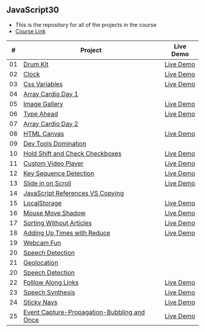 ## JavaScript30
- This is the repository for all of the projects in the course
- [Course Link](https://javascript30.com/)

|  #  | Project | Live Demo |
| --- | ------- | --------- |
| 01  | [Drum Kit](https://github.com/gokseloz/JavaScript30/tree/master/01%20-%20Drum%20Kit)  | [Live Demo](https://gokseloz.github.io/JavaScript30/01%20-%20Drum%20Kit/)|
| 02  | [Clock](https://github.com/gokseloz/JavaScript30/tree/master/02%20-%20JS%20and%20CSS%20Clock)  | [Live Demo](https://js-css-clock-gokseloz.vercel.app/) |
| 03  | [Css Variables](https://github.com/gokseloz/JavaScript30/tree/master/03-%20CSS%20Variables)  | [Live Demo](https://css-var-js-gokseloz.vercel.app/) |
| 04  | [Array Cardio Day 1](https://github.com/gokseloz/JavaScript30/tree/master/04%20-%20Array%20Cardio%20Day%201)
| 05  | [Image Gallery](https://github.com/gokseloz/JavaScript30/tree/master/03-%20CSS%20Variables) | [Live Demo](https://image-gallery-kdzyi1h3a-gokseloz.vercel.app/) |
| 06  | [Type Ahead](https://github.com/gokseloz/JavaScript30/tree/master/06%20-%20Type%20Ahead) | [Live Demo](https://gokseloz.github.io/JavaScript30/06%20-%20Type%20Ahead/) |
| 07  | [Array Cardio Day 2](https://github.com/gokseloz/JavaScript30/tree/master/07%20-%20Array%20Cardio%20Day%202)
| 08  | [HTML Canvas](https://github.com/gokseloz/JavaScript30/tree/master/08%20-%20HTML5%20Canvas) |[Live Demo](https://gokseloz.github.io/JavaScript30/08%20-%20HTML5%20Canvas/)| 
| 09  | [Dev Tools Domination](https://github.com/gokseloz/JavaScript30/tree/master/09%20-%20Dev%20Tools%20Domination)
| 10  | [Hold Shift and Check Checkboxes](https://github.com/gokseloz/JavaScript30/tree/master/10%20-%20Hold%20Shift%20and%20Check%20Checkboxes%20Add%20main%20page) | [Live Demo](https://gokseloz.github.io/JavaScript30/10%20-%20Hold%20Shift%20and%20Check%20Checkboxes%20Add%20main%20page/) |
| 11  | [Custom Video Player](https://github.com/gokseloz/JavaScript30/tree/master/11%20-%20Custom%20Video%20Player) | [Live Demo](https://gokseloz.github.io/JavaScript30/11%20-%20Custom%20Video%20Player/) |
| 12  | [Key Sequence Detection](https://github.com/gokseloz/JavaScript30/tree/master/12%20-%20Key%20Sequence%20Detection) | [Live Demo](https://gokseloz.github.io/JavaScript30/12%20-%20Key%20Sequence%20Detection/) |
| 13  | [Slide in on Scroll](https://github.com/gokseloz/JavaScript30/tree/master/13%20-%20Slide%20in%20on%20Scroll) |  [Live Demo](https://gokseloz.github.io/JavaScript30/13%20-%20Slide%20in%20on%20Scroll/) |
| 14  | [JavaScript References VS Copying](https://github.com/gokseloz/JavaScript30/tree/master/14%20-%20JavaScript%20References%20VS%20Copying)
| 15  | [LocalStorage](https://github.com/gokseloz/JavaScript30/tree/master/15%20-%20LocalStorage) |  [Live Demo](https://gokseloz.github.io/JavaScript30/15%20-%20LocalStorage/) |
| 16  | [Mouse Move Shadow](https://github.com/gokseloz/JavaScript30/tree/master/16%20-%20Mouse%20Move%20Shadow) |  [Live Demo](https://gokseloz.github.io/JavaScript30/16%20-%20Mouse%20Move%20Shadow/) |
| 17  | [Sorting Without Articles](https://github.com/gokseloz/JavaScript30/tree/master/17%20-%20Sorting%20Without%20Articles) |  [Live Demo](https://gokseloz.github.io/JavaScript30/17%20-%20Sorting%20Without%20Articles/) |
| 18  | [Adding Up Times with Reduce](https://github.com/gokseloz/JavaScript30/tree/master/18%20-%20Adding%20Up%20Times%20with%20Reduce) |  [Live Demo](https://gokseloz.github.io/JavaScript30/18%20-%20Adding%20Up%20Times%20with%20Reduce/) |
| 19  | [Webcam Fun](https://github.com/gokseloz/JavaScript30/tree/master/19%20-%20Webcam%20Fun) |
| 20  | [Speech Detection](https://github.com/gokseloz/JavaScript30/tree/master/20%20-%20Speech%20Detection) |
| 21  | [Geolocation](https://github.com/gokseloz/JavaScript30/tree/master/21%20-%20Geolocation) |
| 20  | [Speech Detection](https://github.com/gokseloz/JavaScript30/tree/master/20%20-%20Speech%20Detection) |
| 22  | [Folllow Along Links](https://github.com/gokseloz/JavaScript30/tree/master/22%20-%20Follow%20Along%20Link%20Highlighter) | [Live Demo](https://gokseloz.github.io/JavaScript30/22%20-%20Follow%20Along%20Link%20Highlighter/) 
| 23  | [Speech Synthesis](https://github.com/gokseloz/JavaScript30/tree/master/23%20-%20Speech%20Synthesis) | [Live Demo](https://gokseloz.github.io/JavaScript30/23%20-%20Speech%20Synthesis/) 
| 24  | [Sticky Navs](https://github.com/gokseloz/JavaScript30/tree/master/24%20-%20Sticky%20Navs) | [Live Demo](https://gokseloz.github.io/JavaScript30/24%20-%20Sticky%20Navs/)
| 25  | [Event Capture-Propagation-Bubbling and Once](https://github.com/gokseloz/JavaScript30/tree/master/25%20-%20Event%20Capture-Propagation-Bubbling%20and%20Once) | [Live Demo](https://gokseloz.github.io/JavaScript30/25%20-%20Event%20Capture-Propagation-Bubbling%20and%20Once/) 










